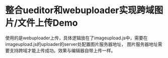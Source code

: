 # 整合ueditor和webuploader实现跨域图片/文件上传Demo
使用的是webuploader上传，具体逻辑放在了imageupload.js中，需要在imageupload.js的uploader的server处配置图片服务器地址，
图片服务器地址需要支持跨域才能上传成功。效果与编辑器自带上传一样。
